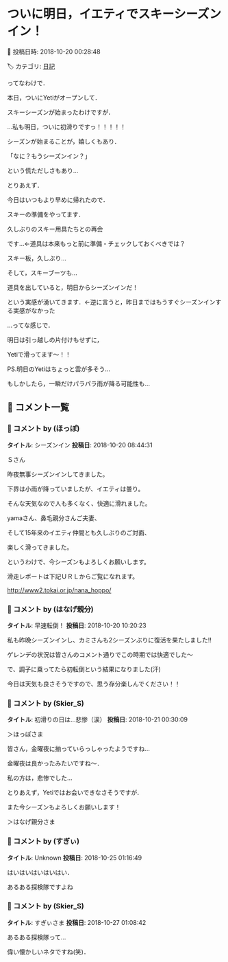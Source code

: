 # ついに明日，イエティでスキーシーズンイン！

📅 投稿日時: 2018-10-20 00:28:48

🏷️ カテゴリ: [日記](cc4b5682fb7b8b144980957a978653fb0.md)

ってなわけで．


本日，ついにYetiがオープンして．


スキーシーズンが始まったわけですが．


…私も明日，ついに初滑りですっ！！！！！





シーズンが始まることが，嬉しくもあり．


「なに？もうシーズンイン？」


という慌ただしさもあり…





とりあえず．


今日はいつもより早めに帰れたので．


スキーの準備をやってます．


久しぶりのスキー用具たちとの再会


です…←道具は本来もっと前に準備・チェックしておくべきでは？





スキー板，久しぶり…


そして，スキーブーツも…


道具を出していると，明日からシーズンインだ！


という実感が湧いてきます．←逆に言うと，昨日まではもうすぐシーズンインする実感がなかった





…ってな感じで．


明日は引っ越しの片付けもせずに，


Yetiで滑ってます～！！





PS.明日のYetiはちょっと雲が多そう…


もしかしたら，一瞬だけパラパラ雨が降る可能性も…

## 💬 コメント一覧

### 💬 コメント by (ほっぽ)
**タイトル**: シーズンイン
**投稿日**: 2018-10-20 08:44:31

Ｓさん



昨夜無事シーズンインしてきました。

下界は小雨が降っていましたが、イエティは曇り。

そんな天気なので人も多くなく、快適に滑れました。



yamaさん、鼻毛親分さんご夫妻、

そして15年来のイエティ仲間とも久しぶりのご対面、

楽しく滑ってきました。



というわけで、今シーズンもよろしくお願いします。



滑走レポートは下記ＵＲＬからご覧になれます。

http://www2.tokai.or.jp/nana_hoppo/

### 💬 コメント by (はなげ親分)
**タイトル**: 早速転倒！
**投稿日**: 2018-10-20 10:20:23

私も昨晩シーズンインし、カミさんも2シーズンぶりに復活を果たしました‼️

ゲレンデの状況は皆さんのコメント通りでこの時期では快適でした～



で、調子に乗ってたら初転倒という結果になりました(汗)



今日は天気も良さそうですので、思う存分楽しんでください！！

### 💬 コメント by (Skier_S)
**タイトル**: 初滑りの日は…悲惨（涙）
**投稿日**: 2018-10-21 00:30:09

＞ほっぽさま

皆さん，金曜夜に揃っていらっしゃったようですね…

金曜夜は良かったみたいですね～．

私の方は，悲惨でした…

とりあえず，Yetiではお会いできなさそうですが．

また今シーズンもよろしくお願いします！



＞はなげ親分さま

### 💬 コメント by (すぎぃ)
**タイトル**: Unknown
**投稿日**: 2018-10-25 01:16:49

はいはいはいはいはい．

あるある探検隊ですよね

### 💬 コメント by (Skier_S)
**タイトル**: すぎぃさま
**投稿日**: 2018-10-27 01:08:42

あるある探検隊って…

偉い懐かしいネタですね(笑)．

